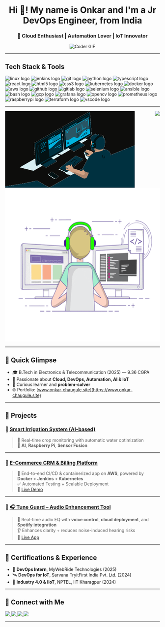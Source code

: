 <h1 align="center">Hi 👋! My name is Onkar and I'm a Jr DevOps Engineer, from India</h1>
<h3 align="center">🚀 Cloud Enthusiast | Automation Lover | IoT Innovator</h3>

<p align="center">
  <img src="https://user-images.githubusercontent.com/74038190/219923823-bf1ce878-c6b8-4faa-be07-93e6b1006521.gif" width="720" alt="Coder GIF"/>
</p>

---

## Tech Stack & Tools

<div align="left">
  <img src="https://cdn.jsdelivr.net/gh/devicons/devicon/icons/linux/linux-original.svg" height="50" alt="linux logo"  />
  <img src="https://skillicons.dev/icons?i=jenkins" height="50" alt="jenkins logo"  />
  <img src="https://cdn.jsdelivr.net/gh/devicons/devicon/icons/git/git-original.svg" height="50" alt="git logo"  />
  <img src="https://cdn.jsdelivr.net/gh/devicons/devicon/icons/python/python-original.svg" height="50" alt="python logo"  />
  <img src="https://cdn.jsdelivr.net/gh/devicons/devicon/icons/typescript/typescript-original.svg" height="50" alt="typescript logo"  />
  <img src="https://cdn.jsdelivr.net/gh/devicons/devicon/icons/react/react-original.svg" height="50" alt="react logo"  />
  <img src="https://cdn.jsdelivr.net/gh/devicons/devicon/icons/html5/html5-original.svg" height="50" alt="html5 logo"  />
  <img src="https://cdn.jsdelivr.net/gh/devicons/devicon/icons/css3/css3-original.svg" height="50" alt="css3 logo"  />
  <img src="https://skillicons.dev/icons?i=kubernetes" height="50" alt="kubernetes logo"  />
  <img src="https://skillicons.dev/icons?i=docker" height="50" alt="docker logo"  />
  <img src="https://skillicons.dev/icons?i=aws" height="50" alt="aws logo"  />
  <img src="https://cdn.jsdelivr.net/gh/devicons/devicon/icons/github/github-original.svg" height="50" alt="github logo"  />
  <img src="https://cdn.jsdelivr.net/gh/devicons/devicon/icons/gitlab/gitlab-original.svg" height="50" alt="gitlab logo"  />
  <img src="https://cdn.jsdelivr.net/gh/devicons/devicon/icons/selenium/selenium-original.svg" height="50" alt="selenium logo"  />
  <img src="https://cdn.jsdelivr.net/gh/devicons/devicon/icons/ansible/ansible-original.svg" height="50" alt="ansible logo"  />
  <img src="https://cdn.jsdelivr.net/gh/devicons/devicon/icons/bash/bash-original.svg" height="50" alt="bash logo"  />
  <img src="https://cdn.jsdelivr.net/gh/devicons/devicon/icons/googlecloud/googlecloud-original.svg" height="50" alt="gcp logo"  />
  <img src="https://cdn.jsdelivr.net/gh/devicons/devicon/icons/grafana/grafana-original.svg" height="50" alt="grafana logo"  />
  <img src="https://cdn.jsdelivr.net/gh/devicons/devicon/icons/opencv/opencv-original.svg" height="50" alt="opencv logo"  />
  <img src="https://cdn.jsdelivr.net/gh/devicons/devicon/icons/prometheus/prometheus-original.svg" height="50" alt="prometheus logo"  />
  <img src="https://cdn.jsdelivr.net/gh/devicons/devicon/icons/raspberrypi/raspberrypi-original.svg" height="50" alt="raspberrypi logo"  />
  <img src="https://cdn.jsdelivr.net/gh/devicons/devicon/icons/terraform/terraform-original.svg" height="50" alt="terraform logo"  />
  <img src="https://cdn.jsdelivr.net/gh/devicons/devicon/icons/vscode/vscode-original.svg" height="50" alt="vscode logo"  />
</div>

---

<img align="left" height="250" src="https://raw.githubusercontent.com/Potential17/Potential17/master/user%20(2).gif" />

<div align="right">
  <img height="250" src="https://miro.medium.com/v2/resize:fit:1400/1*2uScaB6nrD_RDBHesAg8TQ.gif" />
</div>

<div align="center">
  <img height="500" src="https://raw.githubusercontent.com/mikonoid/mikonoid/main/images/gifs/coder3.gif" />
</div>

---

## 🚀 Quick Glimpse

- 🎓 B.Tech in Electronics & Telecommunication (2025) — 9.36 CGPA
- 🔧 Passionate about **Cloud, DevOps, Automation, AI & IoT**
- 🧠 Curious learner and **problem-solver**
- 🌐 Portfolio: [www.onkar-chaugule.site](https://www.onkar-chaugule.site)

---

## 🌟 Projects

### 🔹 [Smart Irrigation System (AI-based)](#)
> 🌿 Real-time crop monitoring with automatic water optimization  
> 🧠 **AI**, **Raspberry Pi**, **Sensor Fusion**

---

### 🔹 [E-Commerce CRM & Billing Platform](https://borewell-crm-billing.netlify.app/login)
> 🛒 End-to-end CI/CD & containerized app on **AWS**, powered by **Docker + Jenkins + Kubernetes**  
> ✅ Automated Testing + Scalable Deployment  
> 🔗 [Live Demo](https://borewell-crm-billing.netlify.app/login)

---

### 🔹 [🎧 Tune Guard – Audio Enhancement Tool](https://tune-guard.site/)
> 🎵 Real-time audio EQ with **voice control**, **cloud deployment**, and **Spotify integration**  
> 👂 Enhances clarity + reduces noise-induced hearing risks  
> 🔗 [Live App](https://tune-guard.site/)

---

## 📜 Certifications & Experience

- 🧪 **DevOps Intern**, MyWebRide Technologies (2025)
- 🛰 **DevOps for IoT**, Sarvana TryitFirst India Pvt. Ltd. (2024)
- 🧠 **Industry 4.0 & IIoT**, NPTEL, IIT Kharagpur (2024)

---

## 🔗 Connect with Me

<div align="left">
  <a href="https://www.instagram.com/onkar.chougule.73" target="_blank">
    <img src="https://img.shields.io/static/v1?message=Instagram&logo=instagram&label=&color=E4405F&logoColor=white&labelColor=&style=flat" height="35" />
  </a>
  <a href="https://linkedin.com/in/onkar-chaugule" target="_blank">
    <img src="https://img.shields.io/static/v1?message=LinkedIn&logo=linkedin&label=&color=0077B5&logoColor=white&labelColor=&style=flat" height="35" />
  </a>
  <a href="mailto:onkarchougule501@gmail.com">
    <img src="https://img.shields.io/static/v1?message=Gmail&logo=gmail&label=&color=D14836&logoColor=white&labelColor=&style=flat" height="35" />
  </a>
  <a href="https://www.onkar-chaugule.site" target="_blank">
    <img src="https://img.shields.io/static/v1?message=Website&logo=firefox&label=&color=orange&logoColor=white&labelColor=&style=flat" height="35" />
  </a>
</div>

---

